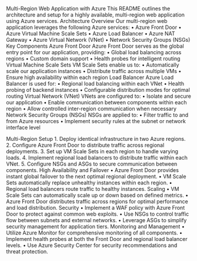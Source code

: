 Multi-Region Web Application with Azure
This README outlines the architecture and setup for a highly available, multi-region web application using Azure services.
Architecture Overview
Our multi-region web application leverages the following Azure services:
	•	Azure Front Door
	•	Azure Virtual Machine Scale Sets
	•	Azure Load Balancer
    •   Azure NAT Gateway
	•	Azure Virtual Network (VNet)
	•	Network Security Groups (NSGs)
Key Components
Azure Front Door
Azure Front Door serves as the global entry point for our application, providing:
	•	Global load balancing across regions
	•	Custom domain support
	•	Health probes for intelligent routing
Virtual Machine Scale Sets
VM Scale Sets enable us to:
	•	Automatically scale our application instances
	•	Distribute traffic across multiple VMs
	•	Ensure high availability within each region
Load Balancer
Azure Load Balancer is used for:
	•	Regional load balancing within each VNet
	•	Health probing of backend instances
	•	Configurable distribution modes for optimal routing
Virtual Network (VNet)
VNets are configured to:
	•	Isolate and secure our application 
    •	Enable communication between components within each region
	•	Allow controlled inter-region communication when necessary
Network Security Groups (NSGs)
NSGs are applied to:
	•	Filter traffic to and from Azure resources
	•	Implement security rules at the subnet or network interface level

Multi-Region Setup
	1.	Deploy identical infrastructure in two Azure regions.
	2.	Configure Azure Front Door to distribute traffic across regional deployments.
	3.	Set up VM Scale Sets in each region to handle varying loads.
	4.	Implement regional load balancers to distribute traffic within each VNet.
	5.	Configure NSGs and ASGs to secure communication between components.
High Availability and Failover
	•	Azure Front Door provides instant global failover to the next optimal regional deployment.
	•	VM Scale Sets automatically replace unhealthy instances within each region.
	•	Regional load balancers route traffic to healthy instances.
Scaling
	•	VM Scale Sets can automatically scale up or down based on defined metrics.
	•	Azure Front Door distributes traffic across regions for optimal performance and load distribution.
Security
	•	Implement a WAF policy with Azure Front Door to protect against common web exploits.
	•	Use NSGs to control traffic flow between subnets and external networks.
	•	Leverage ASGs to simplify security management for application tiers.
Monitoring and Management
	•	Utilize Azure Monitor for comprehensive monitoring of all components.
	•	Implement health probes at both the Front Door and regional load balancer levels.
	•	Use Azure Security Center for security recommendations and threat protection.